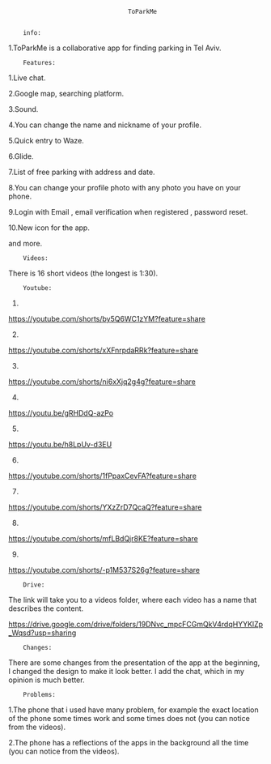                                      ToParkMe
                              
                          
        info:

1.ToParkMe is a collaborative app for finding parking in Tel Aviv. 



        Features:

1.Live chat.

2.Google map, searching platform.

3.Sound.

4.You can change the name and nickname of your profile.

5.Quick entry to Waze.

6.Glide.

7.List of free parking with address and date.

8.You can change your profile photo with any photo you have on your phone.

9.Login with Email , email verification when registered , password reset.

10.New icon for the app.

and more.


        
        Videos:
        
 There is 16 short videos (the longest is 1:30).
 
        Youtube:
        
1.

https://youtube.com/shorts/by5Q6WC1zYM?feature=share

2.

https://youtube.com/shorts/xXFnrpdaRRk?feature=share

3.

https://youtube.com/shorts/ni6xXjq2g4g?feature=share

4.

https://youtu.be/gRHDdQ-azPo

5.

https://youtu.be/h8LpUv-d3EU

6.

https://youtube.com/shorts/1fPpaxCevFA?feature=share

7.

https://youtube.com/shorts/YXzZrD7QcaQ?feature=share

8.

https://youtube.com/shorts/mfLBdQjr8KE?feature=share

9.

https://youtube.com/shorts/-p1M537S26g?feature=share


        Drive:
        
The link will take you to a videos folder, where each video has a name that describes the content.

https://drive.google.com/drive/folders/19DNvc_mpcFCGmQkV4rdqHYYKlZp_Wqsd?usp=sharing



        Changes:
        
There are some changes from the presentation of the app at the beginning, I changed the design to make it look better.
I add the chat, which in my opinion is much better.

        Problems:
        
1.The phone that i used have many problem, for example the exact location of the phone some times work and some times does not 
(you can notice from the videos).

2.The phone has a reflections of the apps in the background all the time (you can notice from the videos).




        


